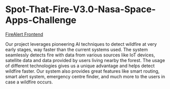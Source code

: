 # Spot-That-Fire-V3.0-Nasa-Space-Apps-Challenge

[FireAlert Frontend](https://forestfires.co/html/index-2.html)

Our project leverages pioneering AI techniques to detect wildfire at very early stages, way faster than the current systems used.
The system seamlessly detects fire with data from various sources like IoT devices, satellite data and data provided by users living nearby the forest. The usage of different technologies gives us a unique advantage and helps detect wildfire faster. Our system also provides great features like smart routing, smart alert system, emergency centre finder, and much more to the users in case a wildfire occurs.

